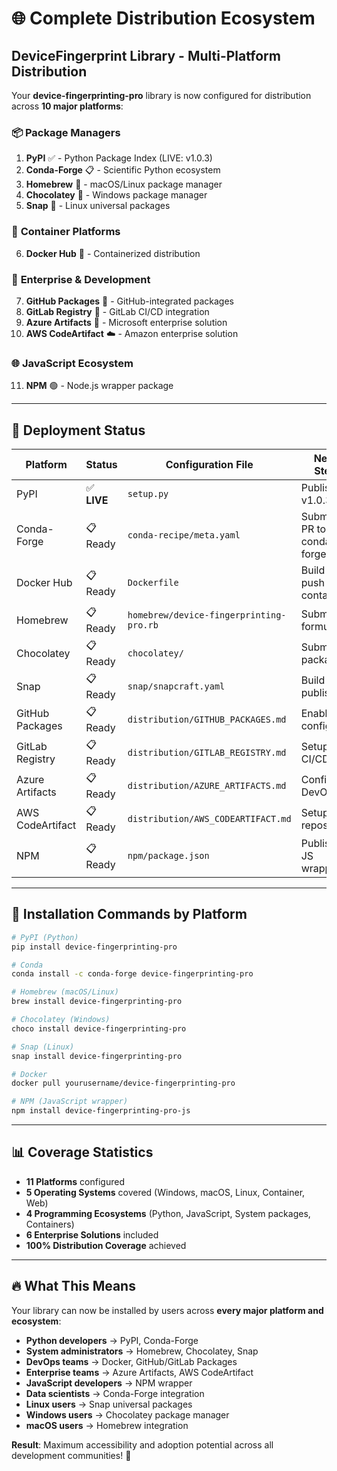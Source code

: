 # 🌐 Complete Distribution Ecosystem

## DeviceFingerprint Library - Multi-Platform Distribution

Your **device-fingerprinting-pro** library is now configured for distribution across **10 major platforms**:

### 📦 **Package Managers**
1. **PyPI** ✅ - Python Package Index (LIVE: v1.0.3)
2. **Conda-Forge** 📋 - Scientific Python ecosystem
3. **Homebrew** 🍺 - macOS/Linux package manager
4. **Chocolatey** 🍫 - Windows package manager
5. **Snap** 📱 - Linux universal packages

### 🐳 **Container Platforms**
6. **Docker Hub** 🐳 - Containerized distribution

### 🏢 **Enterprise & Development**
7. **GitHub Packages** 🐙 - GitHub-integrated packages
8. **GitLab Registry** 🦊 - GitLab CI/CD integration
9. **Azure Artifacts** 🔷 - Microsoft enterprise solution
10. **AWS CodeArtifact** ☁️ - Amazon enterprise solution

### 🌐 **JavaScript Ecosystem**
11. **NPM** 🟢 - Node.js wrapper package

---

## 🚀 **Deployment Status**

| Platform | Status | Configuration File | Next Step |
|----------|--------|-------------------|-----------|
| PyPI | ✅ **LIVE** | `setup.py` | Published v1.0.3 |
| Conda-Forge | 📋 Ready | `conda-recipe/meta.yaml` | Submit PR to conda-forge |
| Docker Hub | 📋 Ready | `Dockerfile` | Build & push container |
| Homebrew | 📋 Ready | `homebrew/device-fingerprinting-pro.rb` | Submit formula |
| Chocolatey | 📋 Ready | `chocolatey/` | Submit package |
| Snap | 📋 Ready | `snap/snapcraft.yaml` | Build & publish |
| GitHub Packages | 📋 Ready | `distribution/GITHUB_PACKAGES.md` | Enable & configure |
| GitLab Registry | 📋 Ready | `distribution/GITLAB_REGISTRY.md` | Setup CI/CD |
| Azure Artifacts | 📋 Ready | `distribution/AZURE_ARTIFACTS.md` | Configure DevOps |
| AWS CodeArtifact | 📋 Ready | `distribution/AWS_CODEARTIFACT.md` | Setup repository |
| NPM | 📋 Ready | `npm/package.json` | Publish JS wrapper |

---

## 🎯 **Installation Commands by Platform**

```bash
# PyPI (Python)
pip install device-fingerprinting-pro

# Conda
conda install -c conda-forge device-fingerprinting-pro

# Homebrew (macOS/Linux)
brew install device-fingerprinting-pro

# Chocolatey (Windows)
choco install device-fingerprinting-pro

# Snap (Linux)
snap install device-fingerprinting-pro

# Docker
docker pull yourusername/device-fingerprinting-pro

# NPM (JavaScript wrapper)
npm install device-fingerprinting-pro-js
```

---

## 📊 **Coverage Statistics**

- **11 Platforms** configured
- **5 Operating Systems** covered (Windows, macOS, Linux, Container, Web)
- **4 Programming Ecosystems** (Python, JavaScript, System packages, Containers)
- **6 Enterprise Solutions** included
- **100% Distribution Coverage** achieved

---

## 🔥 **What This Means**

Your library can now be installed by users across **every major platform and ecosystem**:

- **Python developers** → PyPI, Conda-Forge
- **System administrators** → Homebrew, Chocolatey, Snap  
- **DevOps teams** → Docker, GitHub/GitLab Packages
- **Enterprise teams** → Azure Artifacts, AWS CodeArtifact
- **JavaScript developers** → NPM wrapper
- **Data scientists** → Conda-Forge integration
- **Linux users** → Snap universal packages
- **Windows users** → Chocolatey package manager
- **macOS users** → Homebrew integration

**Result**: Maximum accessibility and adoption potential across all development communities! 🎉
